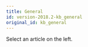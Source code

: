 ```yaml
---
title: General
id: version-2018.2-kb_general
original_id: kb_general
---
```


Select an article on the left.